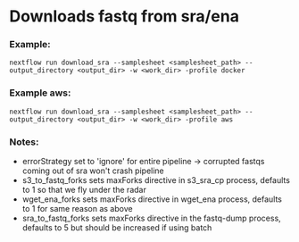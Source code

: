 # Downloads fastq from sra/ena
### Example:
`nextflow run download_sra --samplesheet <samplesheet_path> --output_directory <output_dir> -w <work_dir> -profile docker`
### Example aws:
`nextflow run download_sra --samplesheet <samplesheet_path> --output_directory <output_dir> -w <work_dir> -profile aws`
### Notes:
* errorStrategy set to 'ignore' for entire pipeline -> corrupted fastqs coming out of sra won't crash pipeline
* s3_to_fastq_forks sets maxForks directive in s3_sra_cp process, defaults to 1 so that we fly under the radar
* wget_ena_forks sets maxForks directive in wget_ena process, defaults to 1 for same reason as above
* sra_to_fastq_forks sets maxForks directive in the fastq-dump process, defaults to 5 but should be increased if using batch 

